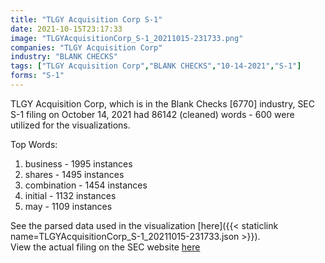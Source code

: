 ```yaml
---
title: "TLGY Acquisition Corp S-1"
date: 2021-10-15T23:17:33
image: "TLGYAcquisitionCorp_S-1_20211015-231733.png"
companies: "TLGY Acquisition Corp"
industry: "BLANK CHECKS"
tags: ["TLGY Acquisition Corp","BLANK CHECKS","10-14-2021","S-1"]
forms: "S-1"
---
```

TLGY Acquisition Corp, which is in the Blank Checks [6770] industry, SEC S-1 filing on October 14, 2021 had 86142 (cleaned) words - 600 were utilized for the visualizations.

Top Words:
1. business - 1995 instances
2. shares - 1495 instances
3. combination - 1454 instances
4. initial - 1132 instances
5. may - 1109 instances


See the parsed data used in the visualization [here]({{< staticlink name=TLGYAcquisitionCorp_S-1_20211015-231733.json >}}).  
View the actual filing on the SEC website [here](https://www.sec.gov/Archives/edgar/data/1879814/0001193125-21-298628.txt)